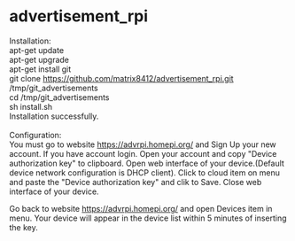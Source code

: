 # advertisement_rpi

Installation:<br>
apt-get update<br>
apt-get upgrade<br>
apt-get install git<br>
git clone https://github.com/matrix8412/advertisement_rpi.git /tmp/git_advertisements<br>
cd /tmp/git_advertisements<br>
sh install.sh<br>
Installation successfully.<br>
<br>
Configuration:<br>
You must go to website https://advrpi.homepi.org/ and Sign Up your new account. If you have account login. Open your account and copy "Device authorization key" to clipboard.
Open web interface of your device.(Default device network configuration is DHCP client). Click to cloud item on menu and paste the "Device authorization key" and clik to Save.
Close web interface of your device.

Go back to website https://advrpi.homepi.org/ and open Devices item in menu. Your device will appear in the device list within 5 minutes of inserting the key.

